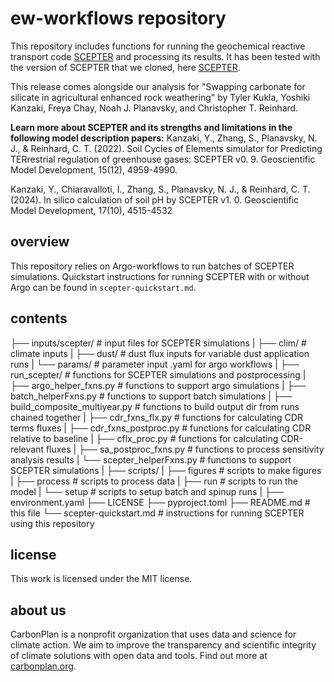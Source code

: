 # ew-workflows repository

This repository includes functions for running the geochemical reactive transport code [SCEPTER](https://github.com/cdr-laboratory/SCEPTER) and processing its results. It has been tested with the version of SCEPTER that we cloned, here [SCEPTER](https://github.com/carbonplan/SCEPTER).

This release comes alongside our analysis for "Swapping carbonate for silicate in agricultural enhanced rock weathering" by Tyler Kukla, Yoshiki Kanzaki, Freya Chay, Noah J. Planavsky, and Christopher T. Reinhard.

**Learn more about SCEPTER and its strengths and limitations in the following model description papers:** 
Kanzaki, Y., Zhang, S., Planavsky, N. J., & Reinhard, C. T. (2022). Soil Cycles of Elements simulator for Predicting TERrestrial regulation of greenhouse gases: SCEPTER v0. 9. Geoscientific Model Development, 15(12), 4959-4990.

Kanzaki, Y., Chiaravalloti, I., Zhang, S., Planavsky, N. J., & Reinhard, C. T. (2024). In silico calculation of soil pH by SCEPTER v1. 0. Geoscientific Model Development, 17(10), 4515-4532


## overview
This repository relies on Argo-workflows to run batches of SCEPTER simulations. Quickstart instructions for running SCEPTER with or without Argo can be found in `scepter-quickstart.md`. 

## contents
├── inputs/scepter/       # input files for SCEPTER simulations
|    ├── clim/            # climate inputs 
|    ├── dust/            # dust flux inputs for variable dust application runs
|    └── params/          # parameter input .yaml for argo workflows
|
├── run_scepter/                      # functions for SCEPTER simulations and postprocessing
|    ├── argo_helper_fxns.py          # functions to support argo simulations
|    ├── batch_helperFxns.py          # functions to support batch simulations
|    ├── build_composite_multiyear.py # functions to build output dir from runs chained together
|    ├── cdr_fxns_flx.py              # functions for calculating CDR terms fluxes
|    ├── cdr_fxns_postproc.py         # functions for calculating CDR relative to baseline
|    ├── cflx_proc.py                 # functions for calculating CDR-relevant fluxes
|    ├── sa_postproc_fxns.py          # functions to process sensitivity analysis results
|    └── scepter_helperFxns.py        # functions to support SCEPTER simulations
|
├── scripts/
|    ├── figures   # scripts to make figures
|    ├── process   # scripts to process data
|    ├── run       # scripts to run the model
|    └── setup     # scripts to setup batch and spinup runs
|
├── environment.yaml
├── LICENSE
├── pyproject.toml
├── README.md              # this file
└── scepter-quickstart.md  # instructions for running SCEPTER using this repository


## license
This work is licensed under the MIT license. 

## about us
CarbonPlan is a nonprofit organization that uses data and science for climate action. We aim to improve the transparency and scientific integrity of climate solutions with open data and tools. Find out more at [carbonplan.org](https://carbonplan.org/).
